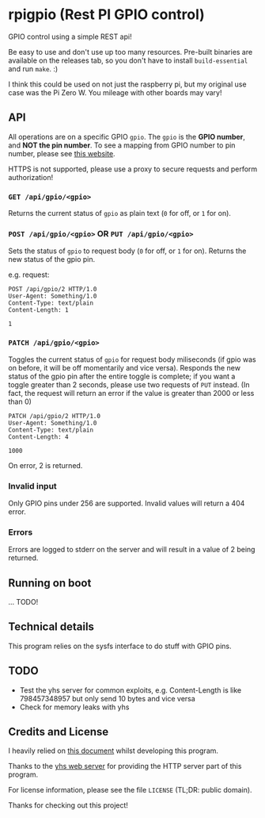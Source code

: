 # rpigpio (Rest PI GPIO control)

GPIO control using a simple REST api!

Be easy to use and don't use up too many resources.
Pre-built binaries are available on the releases tab, so you don't have to install `build-essential` and run `make`. :)

I think this could be used on not just the raspberry pi, but my original use case was the Pi Zero W. You mileage with other boards may vary!

## API

All operations are on a specific GPIO `gpio`.
The `gpio` is the **GPIO number**, and **NOT the pin number**.
To see a mapping from GPIO number to pin number, please see [this website](https://www.raspberrypi-spy.co.uk/2012/06/simple-guide-to-the-rpi-gpio-header-and-pins/).

HTTPS is not supported, please use a proxy to secure requests and perform authorization!

### `GET /api/gpio/<gpio>`

Returns the current status of `gpio` as plain text (`0` for off, or `1` for on).

### `POST /api/gpio/<gpio>` OR `PUT /api/gpio/<gpio>`

Sets the status of `gpio` to request body (`0` for off, or `1` for on).
Returns the new status of the gpio pin.

e.g. request:

```
POST /api/gpio/2 HTTP/1.0
User-Agent: Something/1.0
Content-Type: text/plain
Content-Length: 1

1
```


### `PATCH /api/gpio/<gpio>`

Toggles the current status of `gpio` for request body miliseconds (if gpio was on before, it will be off momentarily and vice versa).
Responds the new status of the gpio pin after the entire toggle is complete; if you want a toggle greater than 2 seconds, please use two requests of `PUT` instead.
(In fact, the request will return an error if the value is greater than 2000 or less than 0)

```
PATCH /api/gpio/2 HTTP/1.0
User-Agent: Something/1.0
Content-Type: text/plain
Content-Length: 4

1000
```

On error, 2 is returned.

### Invalid input

Only GPIO pins under 256 are supported. Invalid values will return a 404 error.

### Errors

Errors are logged to stderr on the server and will result in a value of 2 being returned.

## Running on boot

... TODO!

## Technical details

This program relies on the sysfs interface to do stuff with GPIO pins.

## TODO

* Test the yhs server for common exploits, e.g. Content-Length is like 798457348957 but only send 10 bytes and vice versa
* Check for memory leaks with yhs

## Credits and License

I heavily relied on [this document](https://www.kernel.org/doc/Documentation/gpio/sysfs.txt) whilst developing this program.

Thanks to the [yhs web server](https://github.com/tom-seddon/yhs) for providing the HTTP server part of this program.

For license information, please see the file `LICENSE` (TL;DR: public domain).

Thanks for checking out this project!
